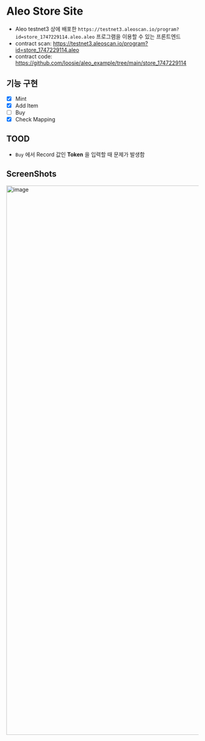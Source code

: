 # Aleo Store Site

- Aleo testnet3 상에 배포한 `https://testnet3.aleoscan.io/program?id=store_1747229114.aleo.aleo` 프로그램을 이용할 수 있는 프론트엔드
- contract scan: https://testnet3.aleoscan.io/program?id=store_1747229114.aleo
- contract code: https://github.com/loosie/aleo_example/tree/main/store_1747229114

## 기능 구현
- [x] Mint
- [x] Add Item
- [ ] Buy
- [x] Check Mapping 

## TOOD
- `Buy` 에서 Record 값인 **Token** 을 입력할 때 문제가 발생함


## ScreenShots

<img width="1440" alt="image" src="https://github.com/c0np4nn4/aleo_store_site/assets/49471288/6a232076-10da-4d46-82f7-1fce094523aa">
